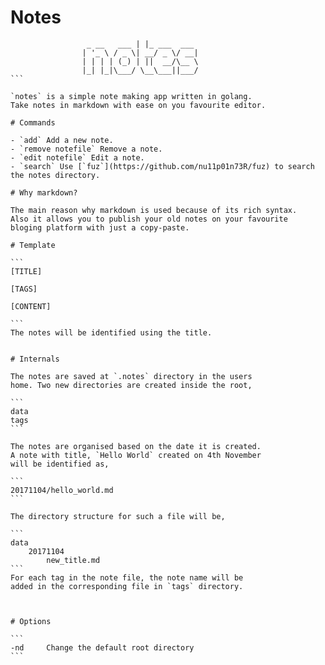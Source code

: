 # Notes

````
                 _ __   ___ | |_ ___  ___
                | '_ \ / _ \| __/ _ \/ __|
                | | | | (_) | ||  __/\__ \
                |_| |_|\___/ \__\___||___/
```

`notes` is a simple note making app written in golang.
Take notes in markdown with ease on you favourite editor.

# Commands

- `add` Add a new note.
- `remove notefile` Remove a note.
- `edit notefile` Edit a note.
- `search` Use [`fuz`](https://github.com/nu11p01n73R/fuz) to search the notes directory.

# Why markdown?

The main reason why markdown is used because of its rich syntax.
Also it allows you to publish your old notes on your favourite
bloging platform with just a copy-paste.

# Template

```
[TITLE]

[TAGS]

[CONTENT]

```
The notes will be identified using the title.


# Internals

The notes are saved at `.notes` directory in the users
home. Two new directories are created inside the root,

```
data
tags
```

The notes are organised based on the date it is created.
A note with title, `Hello World` created on 4th November
will be identified as,

```
20171104/hello_world.md
```

The directory structure for such a file will be,

```
data
    20171104
        new_title.md
```
For each tag in the note file, the note name will be
added in the corresponding file in `tags` directory.



# Options

```
-nd     Change the default root directory
```
